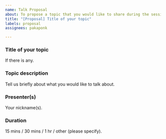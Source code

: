 ```yaml
---
name: Talk Proposal
about: To propose a topic that you would like to share during the session
title: "[Proposal] Title of your topic"
labels: proposal
assignees: pakaponk

---
```


### Title of your topic
If there is any.

### Topic description
Tell us briefly about what you would like to talk about. 

### Presenter(s)
Your nickname(s).

### Duration
15 mins / 30 mins / 1 hr / other (please specify).
